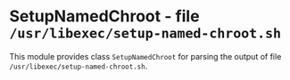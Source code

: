 SetupNamedChroot - file ``/usr/libexec/setup-named-chroot.sh``
==============================================================

This module provides class ``SetupNamedChroot`` for parsing the output of file
``/usr/libexec/setup-named-chroot.sh``.